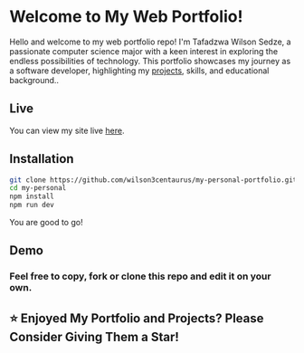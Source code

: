 # Welcome to My Web Portfolio!

Hello and welcome to my web portfolio repo! I'm Tafadzwa Wilson Sedze, a passionate computer science major with a keen interest in exploring the endless possibilities of technology. This portfolio showcases my journey as a software developer, highlighting my [projects](https://github.com/wilson3centaurus), skills, and educational background..

## Live

You can view my site live [here](https://wilsoncentaurus.netlify.app/).

## Installation

```bash
git clone https://github.com/wilson3centaurus/my-personal-portfolio.git
cd my-personal
npm install
npm run dev
```

You are good to go!

## Demo

### Feel free to copy, fork or clone this repo and edit it on your own.

## ⭐ Enjoyed My Portfolio and Projects? Please Consider Giving Them a Star!
